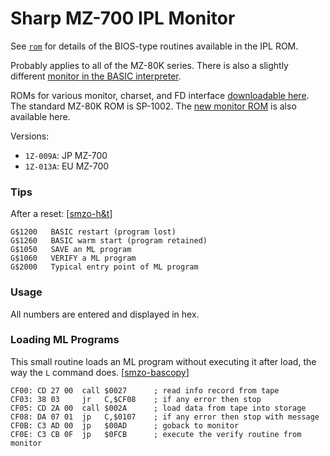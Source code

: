 Sharp MZ-700 IPL Monitor
========================

See [`rom`](rom.md) for details of the BIOS-type routines available in the
IPL ROM.

Probably applies to all of the MZ-80K series. There is also a slightly
different [monitor in the BASIC interpreter][basmon].

ROMs for various monitor, charset, and FD interface [downloadable
here][smzo-dldrom]. The standard MZ-80K ROM is SP-1002. The [new monitor
ROM][smzo-newmon] is also available here.

Versions:
- `1Z-009A`: JP MZ-700
- `1Z-013A`: EU MZ-700

### Tips

After a reset: [[smzo-h&t]]

    G$1200   BASIC restart (program lost)
    G$1260   BASIC warm start (program retained)
    G$1050   SAVE an ML program
    G$1060   VERIFY a ML program
    G$2000   Typical entry point of ML program

### Usage

All numbers are entered and displayed in hex.

### Loading ML Programs

This small routine loads an ML program without executing it after load, the
way the `L` command does. [[smzo-bascopy]]

    CF00: CD 27 00  call $0027      ; read info record from tape
    CF03: 38 03     jr   C,$CF08    ; if any error then stop
    CF05: CD 2A 00  call $002A      ; load data from tape into storage
    CF08: DA 07 01  jp   C,$0107    ; if any error then stop with message
    CF0B: C3 AD 00  jp   $00AD      ; goback to monitor
    CF0E: C3 CB 0F  jp   $0FCB      ; execute the verify routine from monitor



<!-------------------------------------------------------------------->
[basmon]: https://archive.org/details/sharpmz700ownersmanual/page/n100/mode/1up?view=theater
[smzo-dldrom]: https://original.sharpmz.org/mz-80k/dldrom.htm
[smzo-h&t]: https://original.sharpmz.org/mz-80k/tips.htm
[smzo-newmon]: https://original.sharpmz.org/mz-80k/newmoni.htm
[smzo-bascopy]: https://original.sharpmz.org/mz-700/basiccpy.htm
